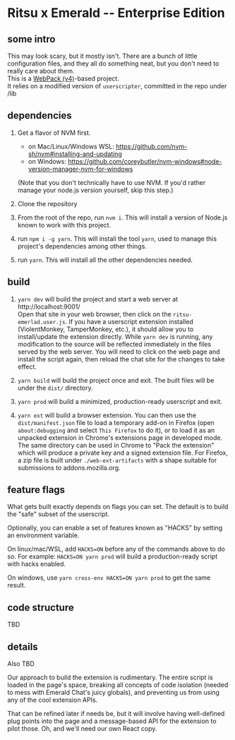 # Ritsu x Emerald -- Enterprise Edition

## some intro

This may look scary, but it mostly isn't. There are a bunch of little configuration files,
and they all do something neat, but you don't need to really care about them.  
This is a [WebPack (v4)](https://v4.webpack.js.org/concepts/)-based project.  
It relies on a modified version of `userscripter`, committed in the repo under /lib

## dependencies

1. Get a flavor of NVM first.

   - on Mac/Linux/Windows WSL: https://github.com/nvm-sh/nvm#installing-and-updating
   - on Windows: https://github.com/coreybutler/nvm-windows#node-version-manager-nvm-for-windows

   (Note that you don't technically have to use NVM. If you'd rather manage your node.js version yourself, skip this step.)

2. Clone the repository
3. From the root of the repo, run `nvm i`. This will install a version of Node.js known to work with this project.
4. run `npm i -g yarn`. This will install the tool `yarn`, used to manage this project's dependencies among other things.
5. run `yarn`. This will install all the other dependencies needed.

## build

1. `yarn dev` will build the project and start a web server at http://localhost:9001/  
   Open that site in your web browser, then click on the `ritsu-emerlad.user.js`. If you have a
   userscript extension installed (ViolentMonkey, TamperMonkey, etc.), it should allow you to install/update the extension directly.
   While `yarn dev` is running, any modification to the source will be reflected immediately in the files served by the web server. You will need to click on the web page and install the script again, then reload the chat site for the changes to take effect.

2. `yarn build` will build the project once and exit. The built files will be under the `dist/` directory.

3. `yarn prod` will build a minimized, production-ready userscript and exit.

4. `yarn ext` will build a browser extension. You can then use the `dist/manifest.json` file to load a temporary add-on in Firefox (open `about:debugging` and select `This Firefox` to do it), or to load it as an unpacked extension in Chrome's extensions page in developed mode. The same directory can be used in Chrome to "Pack the extension" which will produce a private key and a signed extension file. For Firefox, a zip file is built under `./web-ext-artifacts` with a shape suitable for submissions to addons.mozilla.org.

## feature flags

What gets built exactly depends on flags you can set.
The default is to build the "safe" subset of the userscript.

Optionally, you can enable a set of features known as "HACKS" by setting an environment variable.

On linux/mac/WSL, add `HACKS=ON` before any of the commands above to do so.
For example: `HACKS=ON yarn prod` will build a production-ready script with hacks enabled.

On windows, use `yarn cross-env HACKS=ON yarn prod` to get the same result.

## code structure

TBD

## details

Also TBD

Our approach to build the extension is rudimentary. The entire script is loaded in the page's space, breaking all concepts of code isolation (needed to mess with Emerald Chat's juicy globals),
and preventing us from using any of the cool extension APIs.

That can be refined later if needs be, but it will involve having well-defined plug points into the page and a message-based API for the extension to pilot those. Oh, and we'll need our own React copy.

